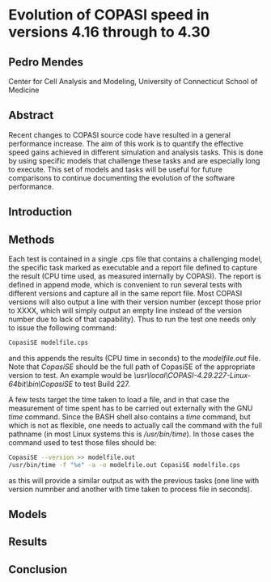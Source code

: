 # Evolution of COPASI speed in versions 4.16 through to 4.30
## Pedro Mendes
Center for Cell Analysis and Modeling, University of Connecticut School of Medicine

## Abstract
Recent changes to COPASI source code have resulted in a general performance increase. The 
aim of this work is to quantify the effective speed gains achieved in different simulation 
and analysis tasks. This is done by using specific models that challenge these tasks and are 
especially long to execute. This set of models and tasks will be useful for future 
comparisons to continue documenting the evolution of the software performance.

## Introduction

## Methods
Each test is contained in a single .cps file that contains a challenging model, the 
specific task marked as executable and a report file defined to capture the result (CPU time 
used, as measured internally by COPASI). The report is defined in append mode, which is 
convenient to run several tests with different versions and capture all in the same report 
file. Most COPASI versions will also output a line with their version number (except those 
prior to XXXX, which will simply output an empty line instead of the version number due to 
lack of that capability). Thus to run the test one needs only to issue the following 
command:
```bash
CopasiSE modelfile.cps
```
and this appends the results (CPU time in seconds) to the *modelfile.out* file. Note that 
*CopasiSE* should be the full path of CopasiSE of the appropriate version to test. An 
example would be *\usr\local\COPASI-4.29.227-Linux-64bit\bin\CopasiSE* to test Build 227.

A few tests target the time taken to load a file, and in that case the measurement of time spent 
has to be carried out externally with the GNU  *time* command. Since the BASH shell also 
contains a *time* command, but which is not as flexible, one needs to actually call the 
command with the full pathname (in most Linux systems this is */usr/bin/time*). In those 
cases the command used to test those files should be:
```bash
CopasiSE --version >> modelfile.out
/usr/bin/time -f "%e" -a -o modelfile.out CopasiSE modelfile.cps
```
as this will provide a similar output as with the previous tasks (one line with version 
numnber and another with time taken to process file in seconds).

## Models

## Results

## Conclusion

 
